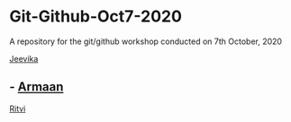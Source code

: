 # Git-Github-Oct7-2020
A repository for the git/github workshop conducted on 7th October, 2020 


[Jeevika](www.google.com)

## - [Armaan](https://www.youtube.com/watch?v=dQw4w9WgXcQ&ab_channel=RickAstleyVEVO)



[Ritvi](ww.instagram.com/frenzy.wors)

